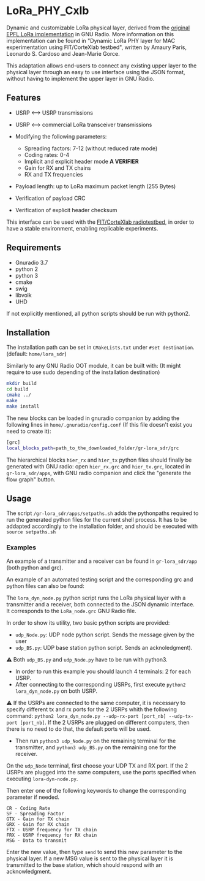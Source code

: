 # LoRa_PHY_Cxlb

Dynamic and customizable LoRa physical layer, derived  from  the  [original  EPFL  LoRa  implementation](https://www.epfl.ch/labs/tcl/resources-and-sw/lora-phy/) in GNU Radio. More information on this implementation can be found in "Dynamic LoRa PHY layer for MAC experimentation using FIT/CorteXlab testbed", written by Amaury Paris, Leonardo S. Cardoso and Jean-Marie Gorce.

This adaptation allows end-users to connect any existing upper layer to the physical layer through an easy to use interface using the JSON format, without having to implement the upper layer in GNU Radio.

## Features

- USRP ⟷ USRP transmissions
- USRP ⟷ commercial LoRa transceiver transmissions

- Modifying the following parameters:
  - Spreading factors: 7-12 (without reduced rate mode)
  - Coding rates: 0-4
  - Implicit and explicit header mode **A VERIFIER**
  - Gain for RX and TX chains 
  - RX and TX frequencies

- Payload length: up to LoRa maximum packet length (255 Bytes)

- Verification of payload CRC
- Verification of explicit header checksum

This interface can be used with the [FIT/CorteXlab radiotestbed](http://www.cortexlab.fr/), in order to have a stable environment, enabling replicable experiments.

## Requirements

- Gnuradio 3.7
- python 2
- python 3
- cmake
- swig
- libvolk
- UHD

If not explicitly mentioned, all python scripts should be run with python2.

## Installation

The installation path can be set in `CMakeLists.txt` under `#set destination`.(default: `home/lora_sdr`)

Similarly to any GNU Radio OOT module, it can be built with: (It might require to use sudo depending of the installation destination)

``` bash
mkdir build
cd build
cmake ../
make
make install
```

The new blocks can be loaded in gnuradio companion by adding the following lines in `home/.gnuradio/config.conf` (If this file doesn't exist you need to create it):

``` bash
[grc]
local_blocks_path=path_to_the_downloaded_folder/gr-lora_sdr/grc
```

The hierarchical blocks `hier_rx` and `hier_tx` python files should finally be generated with GNU radio: open `hier_rx.grc` and `hier_tx.grc`, located in `gr-lora_sdr/apps`, with GNU radio companion and click the "generate the flow graph" button.

## Usage

The script `/gr-lora_sdr/apps/setpaths.sh` adds the pythonpaths required to run the generated python files for the current shell process. It has to be addapted accordingly to the installation folder, and should be executed with 
`source setpaths.sh`

### Examples

An example of a transmitter and a receiver can be found in `gr-lora_sdr/app` (both python and grc).

An example of an automated testing script and the corresponding grc and python files can also be found:

The `lora_dyn_node.py` python script runs the LoRa physical layer with a transmitter and a receiver, both connected to the JSON dynamic interface. It corresponds to the `LoRa_node.grc` GNU Radio file.

In order to show its utility, two basic python scripts are provided:

- `udp_Node.py`: UDP node python script. Sends the message given by the user
- `udp_BS.py`: UDP base station python script. Sends an acknoledgment). 
  
:warning: Both `udp_BS.py` and `udp_Node.py` have to be run with python3.

- In order to run this example you should launch 4 terminals: 2 for each USRP. 
- After connecting to the corresponding USRPs, first execute `python2 lora_dyn_node.py` on both USRP. 
  
:warning: If the USRPs are connected to the same computer, it is necessary to specify different tx and rx ports for the 2 USRPs whith the following command: `python2 lora_dyn_node.py --udp-rx-port [port_nb] --udp-tx-port [port_nb]`. If the 2 USRPs are plugged on different computers, then there is no need to do that, the default ports will be used.

- Then run `python3 udp_Node.py` on the remaining terminal for the transmitter, and `python3 udp_BS.py` on the remaining one for the receiver.

On the `udp_Node` terminal, first choose your UDP TX and RX port. If the 2 USRPs are plugged into the same computers,  use the ports specified when executing `lora-dyn-node.py`.

Then enter one of the following keywords to change the corresponding parameter if needed.

```
CR - Coding Rate
SF - Spreading Factor
GTX - Gain for TX chain
GRX - Gain for RX chain
FTX - USRP frequency for TX chain
FRX - USRP frequency for RX chain
MSG - Data to transmit
```

Enter the new value, then type `send` to send this new parameter to the physical layer. If a new MSG value is sent to the physical layer it is transmitted to the base station, which should respond with an acknowledgment.
